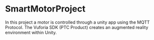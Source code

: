 # SmartMotorProject
In this project a motor is controlled through a unity app using the MQTT Protocol. The Vuforia SDK (PTC Product) creates an augmented reality environment within Unity.
